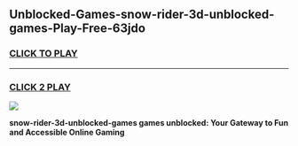 
## Unblocked-Games-snow-rider-3d-unblocked-games-Play-Free-63jdo
<h3>
<a href="https://premium76.site?title=snow-rider-3d-unblocked-games&ref=20M">CLICK TO PLAY</a></h3>
<hr>

<h3>
<a href="https://premium76.site?title=snow-rider-3d-unblocked-games&ref=20M">CLICK 2 PLAY</a>
  
</h3>

<a href="https://premium76.site?title=snow-rider-3d-unblocked-games&ref=19M"><img src="https://clearcache.store/games.png"></a>


**snow-rider-3d-unblocked-games games unblocked: Your Gateway to Fun and Accessible Online Gaming**
